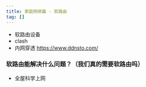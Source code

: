```yaml
---
title: 家庭网络篇 - 软路由
tag: [] 
---
```


- 软路由设备
- clash
- 内网穿透 https://www.ddnsto.com/

### 软路由能解决什么问题？（我们真的需要软路由吗）

- 全屋科学上网